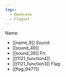 ```yaml
---
tags:
  - NewScene
  - FlagSet
---
```

Name:
- [[name_9]]
Sound:
- [[sound_49]]
- [[sound_39]]
Fn:
- [[t1121_function4]]
- [[t1121_function3]]
Flag:
- [[flag_9477]]
